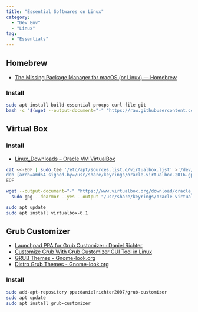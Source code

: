 ```yaml
---
title: "Essential Softwares on Linux"
category:
  - "Dev Env"
  - "Linux"
tag:
  - "Essentials"
---
```


## Homebrew

- [The Missing Package Manager for macOS (or Linux) — Homebrew](https://brew.sh/)

### Install

```bash
sudo apt install build-essential procps curl file git
bash -c "$(wget --output-document="-" "https://raw.githubusercontent.com/Homebrew/install/HEAD/install.sh")"
```

## Virtual Box

### Install

- [Linux_Downloads – Oracle VM VirtualBox](https://www.virtualbox.org/wiki/Linux_Downloads)

```bash
cat <<-EOF | sudo tee '/etc/apt/sources.list.d/virtualbox.list' >'/dev/null'
deb [arch=amd64 signed-by=/usr/share/keyrings/oracle-virtualbox-2016.gpg] https://download.virtualbox.org/virtualbox/debian jammy contrib
EOF

wget --output-document="-" "https://www.virtualbox.org/download/oracle_vbox_2016.asc" |
  sudo gpg --dearmor --yes --output "/usr/share/keyrings/oracle-virtualbox-2016.gpg"

sudo apt update
sudo apt install virtualbox-6.1
```

## Grub Customizer

- [Launchpad PPA for Grub Customizer : Daniel Richter](https://launchpad.net/~danielrichter2007/+archive/ubuntu/grub-customizer)
- [Customize Grub With Grub Customizer GUI Tool in Linux](https://itsfoss.com/customize-grub-linux/)
- [GRUB Themes - Gnome-look.org](https://www.gnome-look.org/browse?cat=109&ord=latest)
- [Distro Grub Themes - Gnome-look.org](https://www.gnome-look.org/p/1482847/)

### Install

```bash
sudo add-apt-repository ppa:danielrichter2007/grub-customizer
sudo apt update
sudo apt install grub-customizer
```

